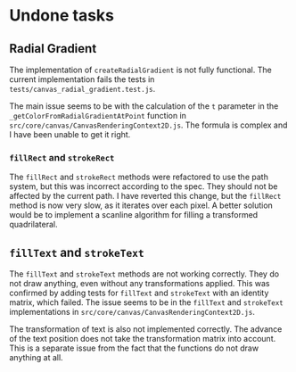 # Undone tasks

## Radial Gradient

The implementation of `createRadialGradient` is not fully functional. The current implementation fails the tests in `tests/canvas_radial_gradient.test.js`.

The main issue seems to be with the calculation of the `t` parameter in the `_getColorFromRadialGradientAtPoint` function in `src/core/canvas/CanvasRenderingContext2D.js`. The formula is complex and I have been unable to get it right.

### `fillRect` and `strokeRect`

The `fillRect` and `strokeRect` methods were refactored to use the path system, but this was incorrect according to the spec. They should not be affected by the current path. I have reverted this change, but the `fillRect` method is now very slow, as it iterates over each pixel. A better solution would be to implement a scanline algorithm for filling a transformed quadrilateral.

## `fillText` and `strokeText`

The `fillText` and `strokeText` methods are not working correctly. They do not draw anything, even without any transformations applied. This was confirmed by adding tests for `fillText` and `strokeText` with an identity matrix, which failed. The issue seems to be in the `fillText` and `strokeText` implementations in `src/core/canvas/CanvasRenderingContext2D.js`.

The transformation of text is also not implemented correctly. The advance of the text position does not take the transformation matrix into account. This is a separate issue from the fact that the functions do not draw anything at all.
